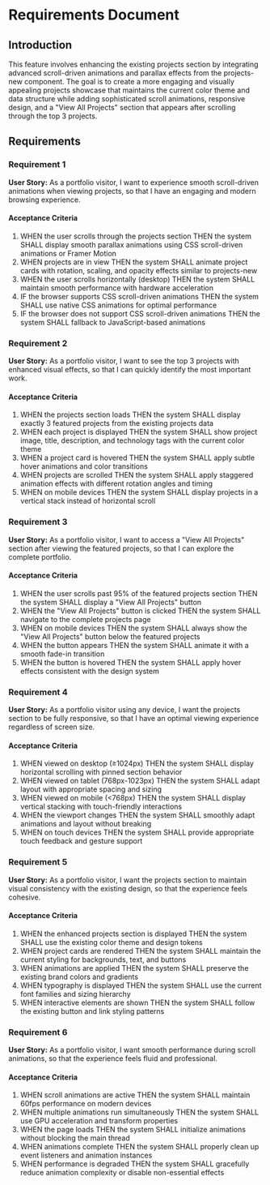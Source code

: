 # Requirements Document

## Introduction

This feature involves enhancing the existing projects section by integrating advanced scroll-driven animations and parallax effects from the projects-new component. The goal is to create a more engaging and visually appealing projects showcase that maintains the current color theme and data structure while adding sophisticated scroll animations, responsive design, and a "View All Projects" section that appears after scrolling through the top 3 projects.

## Requirements

### Requirement 1

**User Story:** As a portfolio visitor, I want to experience smooth scroll-driven animations when viewing projects, so that I have an engaging and modern browsing experience.

#### Acceptance Criteria

1. WHEN the user scrolls through the projects section THEN the system SHALL display smooth parallax animations using CSS scroll-driven animations or Framer Motion
2. WHEN projects are in view THEN the system SHALL animate project cards with rotation, scaling, and opacity effects similar to projects-new
3. WHEN the user scrolls horizontally (desktop) THEN the system SHALL maintain smooth performance with hardware acceleration
4. IF the browser supports CSS scroll-driven animations THEN the system SHALL use native CSS animations for optimal performance
5. IF the browser does not support CSS scroll-driven animations THEN the system SHALL fallback to JavaScript-based animations

### Requirement 2

**User Story:** As a portfolio visitor, I want to see the top 3 projects with enhanced visual effects, so that I can quickly identify the most important work.

#### Acceptance Criteria

1. WHEN the projects section loads THEN the system SHALL display exactly 3 featured projects from the existing projects data
2. WHEN each project is displayed THEN the system SHALL show project image, title, description, and technology tags with the current color theme
3. WHEN a project card is hovered THEN the system SHALL apply subtle hover animations and color transitions
4. WHEN projects are scrolled THEN the system SHALL apply staggered animation effects with different rotation angles and timing
5. WHEN on mobile devices THEN the system SHALL display projects in a vertical stack instead of horizontal scroll

### Requirement 3

**User Story:** As a portfolio visitor, I want to access a "View All Projects" section after viewing the featured projects, so that I can explore the complete portfolio.

#### Acceptance Criteria

1. WHEN the user scrolls past 95% of the featured projects section THEN the system SHALL display a "View All Projects" button
2. WHEN the "View All Projects" button is clicked THEN the system SHALL navigate to the complete projects page
3. WHEN on mobile devices THEN the system SHALL always show the "View All Projects" button below the featured projects
4. WHEN the button appears THEN the system SHALL animate it with a smooth fade-in transition
5. WHEN the button is hovered THEN the system SHALL apply hover effects consistent with the design system

### Requirement 4

**User Story:** As a portfolio visitor using any device, I want the projects section to be fully responsive, so that I have an optimal viewing experience regardless of screen size.

#### Acceptance Criteria

1. WHEN viewed on desktop (≥1024px) THEN the system SHALL display horizontal scrolling with pinned section behavior
2. WHEN viewed on tablet (768px-1023px) THEN the system SHALL adapt layout with appropriate spacing and sizing
3. WHEN viewed on mobile (<768px) THEN the system SHALL display vertical stacking with touch-friendly interactions
4. WHEN the viewport changes THEN the system SHALL smoothly adapt animations and layout without breaking
5. WHEN on touch devices THEN the system SHALL provide appropriate touch feedback and gesture support

### Requirement 5

**User Story:** As a portfolio visitor, I want the projects section to maintain visual consistency with the existing design, so that the experience feels cohesive.

#### Acceptance Criteria

1. WHEN the enhanced projects section is displayed THEN the system SHALL use the existing color theme and design tokens
2. WHEN project cards are rendered THEN the system SHALL maintain the current styling for backgrounds, text, and buttons
3. WHEN animations are applied THEN the system SHALL preserve the existing brand colors and gradients
4. WHEN typography is displayed THEN the system SHALL use the current font families and sizing hierarchy
5. WHEN interactive elements are shown THEN the system SHALL follow the existing button and link styling patterns

### Requirement 6

**User Story:** As a portfolio visitor, I want smooth performance during scroll animations, so that the experience feels fluid and professional.

#### Acceptance Criteria

1. WHEN scroll animations are active THEN the system SHALL maintain 60fps performance on modern devices
2. WHEN multiple animations run simultaneously THEN the system SHALL use GPU acceleration and transform properties
3. WHEN the page loads THEN the system SHALL initialize animations without blocking the main thread
4. WHEN animations complete THEN the system SHALL properly clean up event listeners and animation instances
5. WHEN performance is degraded THEN the system SHALL gracefully reduce animation complexity or disable non-essential effects
